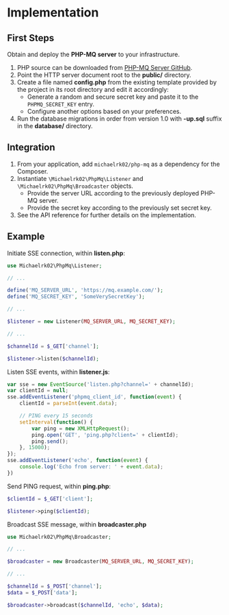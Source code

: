 # Implementation

## First Steps

Obtain and deploy the **PHP-MQ server** to your infrastructure.

1. PHP source can be downloaded from [PHP-MQ Server GitHub](https://github.com/michaelrk02/phpmq-server).
2. Point the HTTP server document root to the **public/** directory.
3. Create a file named **config.php** from the existing template provided by the project in its root directory and edit it accordingly:
    * Generate a random and secure secret key and paste it to the `PHPMQ_SECRET_KEY` entry.
    * Configure another options based on your preferences.
4. Run the database migrations in order from version 1.0 with **-up.sql** suffix in the **database/** directory.

## Integration

1. From your application, add `michaelrk02/php-mq` as a dependency for the Composer.
2. Instantiate `\Michaelrk02\PhpMq\Listener` and `\Michaelrk02\PhpMq\Broadcaster` objects.
    * Provide the server URL according to the previously deployed PHP-MQ server.
    * Provide the secret key according to the previously set secret key.
3. See the API reference for further details on the implementation.

## Example

Initiate SSE connection, within **listen.php**:

```php
use Michaelrk02\PhpMq\Listener;

// ...

define('MQ_SERVER_URL', 'https://mq.example.com/');
define('MQ_SECRET_KEY', 'SomeVerySecretKey');

// ...

$listener = new Listener(MQ_SERVER_URL, MQ_SECRET_KEY);

// ...

$channelId = $_GET['channel'];

$listener->listen($channelId);
```

Listen SSE events, within **listener.js**:

```javascript
var sse = new EventSource('listen.php?channel=' + channelId);
var clientId = null;
sse.addEventListener('phpmq_client_id', function(event) {
    clientId = parseInt(event.data);

    // PING every 15 seconds
    setInterval(function() {
        var ping = new XMLHttpRequest();
        ping.open('GET', 'ping.php?client=' + clientId);
        ping.send();
    }, 15000);
});
sse.addEventListener('echo', function(event) {
    console.log('Echo from server: ' + event.data);
})
```

Send PING request, within **ping.php**:

```php
$clientId = $_GET['client'];

$listener->ping($clientId);
```

Broadcast SSE message, within **broadcaster.php**

```php
use Michaelrk02\PhpMq\Broadcaster;

// ...

$broadcaster = new Broadcaster(MQ_SERVER_URL, MQ_SECRET_KEY);

// ...

$channelId = $_POST['channel'];
$data = $_POST['data'];

$broadcaster->broadcast($channelId, 'echo', $data);
```
